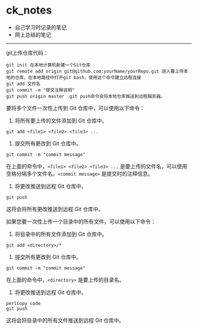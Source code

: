 # ck_notes
- 自己学习时记录的笔记
- 网上总结的笔记

-----------------------------------

git上传仓库代码：

```
git init 在本地计算机新建一个Git仓库
git remote add origin git@github.com:yourName/yourRepo.git 进入要上传本地的仓库，在本地路径中打开git bash，使用这个命令建立远程连接
git add 文件名
git commit -m "提交注释说明"
git push origin master .git push命令会将本地仓库推送到远程服务器。
```

要将多个文件一次性上传到 Git 仓库中，可以使用以下命令：

1. 将所有要上传的文件添加到 Git 仓库中。

```
git add <file1> <file2> <file3> ...
```

1. 提交所有更改到 Git 仓库中。

```
git commit -m "commit message"
```

在上面的命令中，`<file1> <file2> <file3> ...` 是要上传的文件名，可以使用空格分隔多个文件名。`<commit message>` 是提交时的注释信息。

1. 将更改推送到远程 Git 仓库中。

```
git push
```

这将会将所有更改推送到远程 Git 仓库中。

如果您要一次性上传一个目录中的所有文件，可以使用以下命令：

1. 将目录中的所有文件添加到 Git 仓库中。

```
git add <directory>/*
```

1. 提交所有更改到 Git 仓库中。

```
git commit -m "commit message"
```

在上面的命令中，`<directory>` 是要上传的目录名。

1. 将更改推送到远程 Git 仓库中。

```
perlCopy code
git push
```

这将会将目录中的所有文件推送到远程 Git 仓库中。
